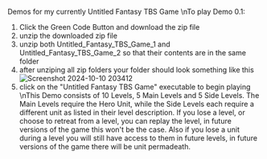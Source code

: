 Demos for my currently Untitled Fantasy TBS Game
\nTo play Demo 0.1:
1) Click the Green Code Button and download the zip file
2) unzip the downloaded zip file
3) unzip both Untitled_Fantasy_TBS_Game_1 and Untitled_Fantasy_TBS_Game_2 so that their contents are in the same folder
4) after unziping all zip folders your folder should look something like this
![Screenshot 2024-10-10 203412](https://github.com/user-attachments/assets/c3d67b70-4cf4-4440-9735-6b047c00e576)
5) click on the "Untitled Fantasy TBS Game" executable to begin playing
\nThis Demo consists of 10 Levels, 5 Main Levels and 5 Side Levels.
The Main Levels require the Hero Unit, while the Side Levels each require a different unit as listed in their level description.
If you lose a level, or choose to retreat from a level, you can replay the level, in future versions of the game this won't be the case.
Also if you lose a unit during a level you will still have access to them in future levels, in future versions of the game there will be unit permadeath.

